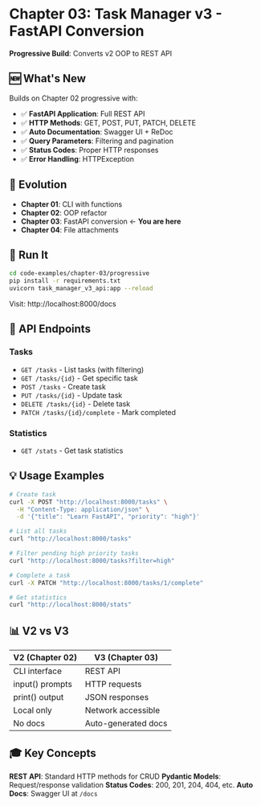 # Chapter 03: Task Manager v3 - FastAPI Conversion

**Progressive Build**: Converts v2 OOP to REST API

## 🆕 What's New

Builds on Chapter 02 progressive with:

- ✅ **FastAPI Application**: Full REST API
- ✅ **HTTP Methods**: GET, POST, PUT, PATCH, DELETE
- ✅ **Auto Documentation**: Swagger UI + ReDoc
- ✅ **Query Parameters**: Filtering and pagination
- ✅ **Status Codes**: Proper HTTP responses
- ✅ **Error Handling**: HTTPException

## 🔄 Evolution

- **Chapter 01**: CLI with functions
- **Chapter 02**: OOP refactor
- **Chapter 03**: FastAPI conversion ← **You are here**
- **Chapter 04**: File attachments

## 🚀 Run It

```bash
cd code-examples/chapter-03/progressive
pip install -r requirements.txt
uvicorn task_manager_v3_api:app --reload
```

Visit: http://localhost:8000/docs

## 🔌 API Endpoints

### Tasks

- `GET /tasks` - List tasks (with filtering)
- `GET /tasks/{id}` - Get specific task
- `POST /tasks` - Create task
- `PUT /tasks/{id}` - Update task
- `DELETE /tasks/{id}` - Delete task
- `PATCH /tasks/{id}/complete` - Mark completed

### Statistics

- `GET /stats` - Get task statistics

## 💡 Usage Examples

```bash
# Create task
curl -X POST "http://localhost:8000/tasks" \
  -H "Content-Type: application/json" \
  -d '{"title": "Learn FastAPI", "priority": "high"}'

# List all tasks
curl "http://localhost:8000/tasks"

# Filter pending high priority tasks
curl "http://localhost:8000/tasks?filter=high"

# Complete a task
curl -X PATCH "http://localhost:8000/tasks/1/complete"

# Get statistics
curl "http://localhost:8000/stats"
```

## 📊 V2 vs V3

| V2 (Chapter 02) | V3 (Chapter 03)     |
| --------------- | ------------------- |
| CLI interface   | REST API            |
| input() prompts | HTTP requests       |
| print() output  | JSON responses      |
| Local only      | Network accessible  |
| No docs         | Auto-generated docs |

## 🎓 Key Concepts

**REST API**: Standard HTTP methods for CRUD
**Pydantic Models**: Request/response validation
**Status Codes**: 200, 201, 204, 404, etc.
**Auto Docs**: Swagger UI at `/docs`

